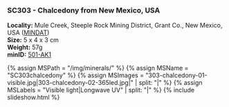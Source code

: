 
### <a name="SC303"></a> SC303 - Chalcedony from New Mexico, USA

**Locality:**  Mule Creek, Steeple Rock Mining District, Grant Co., New Mexico, USA ([MINDAT](https://www.mindat.org/loc-130978.html))  
**Size:** 5 x 4 x 3 cm  
**Weight:** 57g  
**minID:** [501-AK1](https://www.mindat.org/501-AK1)

{% assign MSPath = "/img/minerals/" %}
{% assign MSName = "SC303chalcedony" %}
{% assign MSImages = "303-chalcedony-01-visible.jpg|303-chalcedony-02-365led.jpg|" | split: "|" %}
{% assign MSLabels = "Visible light|Longwave UV" | split: "|" %}
{% include slideshow.html %}

